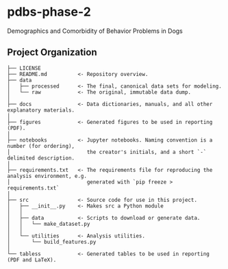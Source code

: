 pdbs-phase-2
==============================

Demographics and Comorbidity of Behavior Problems in Dogs

Project Organization
------------

    ├── LICENSE
    ├── README.md          <- Repository overview.
    ├── data
    │   ├── processed      <- The final, canonical data sets for modeling.
    │   └── raw            <- The original, immutable data dump.
    │
    ├── docs               <- Data dictionaries, manuals, and all other explanatory materials.
    │
    ├── figures            <- Generated figures to be used in reporting (PDF).
    │
    ├── notebooks          <- Jupyter notebooks. Naming convention is a number (for ordering),
    │                         the creator's initials, and a short `-` delimited description.
    │
    ├── requirements.txt   <- The requirements file for reproducing the analysis environment, e.g.
    │                         generated with `pip freeze > requirements.txt`
    │
    ├── src                <- Source code for use in this project.
    │   ├── __init__.py    <- Makes src a Python module
    │   │
    │   ├── data           <- Scripts to download or generate data.
    │   │   └── make_dataset.py
    │   │
    │   └── utilities      <- Analysis utilities.
    │       └── build_features.py
    │
    └── tabless            <- Generated tables to be used in reporting (PDF and LaTeX).

